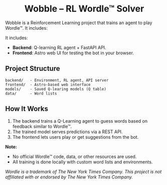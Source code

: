 <div align="center">
<h1>Wobble – RL Wordle™ Solver</h1>
</div>
Wobble is a Reinforcement Learning project that trains an agent to play Wordle™. It includes:

It includes:

* **Backend**: Q-learning RL agent + FastAPI API.
* **Frontend**: Astro web UI for testing the bot in your browser.

## Project Structure

```
backend/   - Environment, RL agent, API server
frontend/  - Astro-based web interface
models/    - Saved Q-learing models (Q table)
data/      - Word lists
```

## How It Works

1. The backend trains a Q-Learning agent to guess words based on feedback similar to Wordle™.
2. The trained model serves predictions via a REST API.
3. The frontend lets users play or get suggestions from the bot.

**Note:**

* No official Wordle™ code, data, or other resources are used.
* All training is done locally with custom word lists and environments.

*Wordle is a trademark of The New York Times Company. This project is not affiliated with or endorsed by The New York Times Company.*
